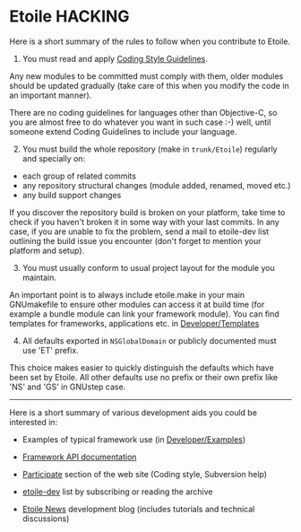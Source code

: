 Etoile HACKING
==============

Here is a short summary of the rules to follow when you contribute to Etoile.

1) You must read and apply [Coding Style Guidelines](http://etoileos.com/dev/codingstyle/).

Any new modules to be committed must comply with them, older modules should be
updated gradually (take care of this when you modify the code in an important
manner).

There are no coding guidelines for languages other than Objective-C, so you are
almost free to do whatever you want in such case :-) well, until someone extend
Coding Guidelines to include your language.


2) You must build the whole repository (make in `trunk/Etoile`) regularly and
specially on:
- each group of related commits
- any repository structural changes (module added, renamed, moved etc.)
- any build support changes

If you discover the repository build is broken on your platform, take time to
check if you haven't broken it in some way with your last commits. In any
case, if you are unable to fix the problem, send a mail to etoile-dev list
outlining the build issue you encounter (don't forget to mention your platform
and setup).

3) You must usually conform to usual project layout for the module you
maintain.

An important point is to always include etoile.make in your main
GNUmakefile to ensure other modules can access it at build time (for example
a bundle module can link your framework module).
You can find templates for frameworks, applications etc. in [Developer/Templates](http://svn.gna.org/viewcvs/etoile/trunk/Etoile/Developer/Templates/)

4) All defaults exported in `NSGlobalDomain` or publicly documented must use 'ET'
prefix.

This choice makes easier to quickly distinguish the defaults which have been set
by Etoile. All other defaults use no prefix or their own prefix like 'NS' and 'GS'
in GNUstep case.

---

Here is a short summary of various development aids you could be interested in:

- Examples of typical framework use (in [Developer/Examples](http://svn.gna.org/viewcvs/etoile/trunk/Etoile/Developer/Examples/))

- [Framework API documentation](http://etoileos.com/dev/docs/frameworks/)

- [Participate](http://etoileos.com/dev/) section of the web site (Coding style, Subversion help)

- [etoile-dev](https://mail.gna.org/listinfo/etoile-dev/) list by subscribing or reading the archive

- [Etoile News](http://etoileos.com/news/) development blog (includes tutorials and technical discussions)
